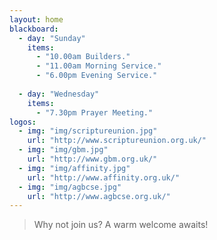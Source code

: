 ```yaml
---
layout: home
blackboard:
  - day: "Sunday"
    items:
      - "10.00am Builders."
      - "11.00am Morning Service."
      - "6.00pm Evening Service."
      
  - day: "Wednesday"
    items:
      - "7.30pm Prayer Meeting."
logos:
  - img: "img/scriptureunion.jpg"
    url: "http://www.scriptureunion.org.uk/"
  - img: "img/gbm.jpg"
    url: "http://www.gbm.org.uk/"
  - img: "img/affinity.jpg"
    url: "http://www.affinity.org.uk/"
  - img: "img/agbcse.jpg"
    url: "http://www.agbcse.org.uk/"
---
```


> Why not join us? A warm welcome awaits!

